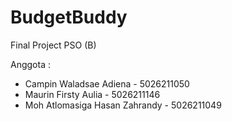 # BudgetBuddy
Final Project PSO (B)



Anggota :
- Campin Waladsae Adiena - 5026211050
- Maurin Firsty Aulia - 5026211146
- Moh Atlomasiga Hasan Zahrandy - 5026211049
